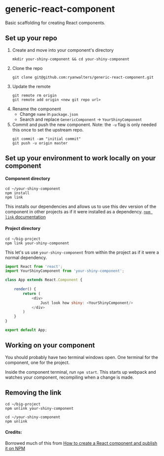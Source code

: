 # generic-react-component

Basic scaffolding for creating React components.

## Set up your repo

1. Create and move into your component's directory
	```
	mkdir your-shiny-component && cd your-shiny-component
	```
1. Clone the repo
	```
	git clone git@github.com:ryanwalters/generic-react-component.git
	```
1. Update the remote
	```
	git remote rm origin
	git remote add origin <new git repo url>
	```
1. Rename the component
	- Change `name` in `package.json`
	- Search and replace `GenericComponent` -> `YourShinyComponent`
1. Commit and push the new component. Note: the `-u` flag is only needed this once to set the upstream repo.
	```
	git commit -am "initial commit"
	git push -u origin master
	```

## Set up your environment to work locally on your component

#### Component directory

```
cd ~/your-shiny-component
npm install
npm link
```

This installs our dependencies and allows us to use this dev version of the component in other projects as if it were installed as a dependency. [`npm link` documentation](https://docs.npmjs.com/cli/link)

#### Project directory

```
cd ~/big-project
npm link your-shiny-component
```

This let's us use `your-shiny-component` from within the project as if it were a normal dependency.

```javascript
import React from 'react';
import YourShinyComponent from 'your-shiny-component';

class App extends React.Component {
    
    render() {
        return (
            <div>
            	Just look how shiny: <YourShinyComponent/>
            </div>
        )
    }
}

export default App;
```

## Working on your component

You should probably have two terminal windows open. One terminal for the component, one for the project.

Inside the component terminal, run `npm start`. This starts up webpack and watches your component, recompiling when a change is made.


## Removing the link

```
cd ~/big-project
npm unlink your-shiny-component

cd ~/your-shiny-component
npm unlink
```

#### Credits:
Borrowed much of this from [How to create a React component and publish it on NPM](https://medium.com/@BrodaNoel/how-to-create-a-react-component-and-publish-it-in-npm-668ad7d363ce)
